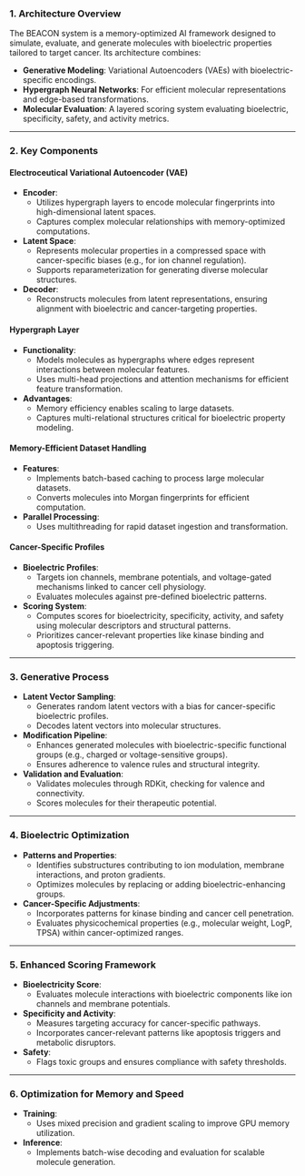 ### **1. Architecture Overview**
The BEACON system is a memory-optimized AI framework designed to simulate, evaluate, and generate molecules with bioelectric properties tailored to target cancer. Its architecture combines:

- **Generative Modeling**: Variational Autoencoders (VAEs) with bioelectric-specific encodings.
- **Hypergraph Neural Networks**: For efficient molecular representations and edge-based transformations.
- **Molecular Evaluation**: A layered scoring system evaluating bioelectric, specificity, safety, and activity metrics.

---

### **2. Key Components**

#### **Electroceutical Variational Autoencoder (VAE)**
- **Encoder**:
  - Utilizes hypergraph layers to encode molecular fingerprints into high-dimensional latent spaces.
  - Captures complex molecular relationships with memory-optimized computations.
- **Latent Space**:
  - Represents molecular properties in a compressed space with cancer-specific biases (e.g., for ion channel regulation).
  - Supports reparameterization for generating diverse molecular structures.
- **Decoder**:
  - Reconstructs molecules from latent representations, ensuring alignment with bioelectric and cancer-targeting properties.

#### **Hypergraph Layer**
- **Functionality**:
  - Models molecules as hypergraphs where edges represent interactions between molecular features.
  - Uses multi-head projections and attention mechanisms for efficient feature transformation.
- **Advantages**:
  - Memory efficiency enables scaling to large datasets.
  - Captures multi-relational structures critical for bioelectric property modeling.

#### **Memory-Efficient Dataset Handling**
- **Features**:
  - Implements batch-based caching to process large molecular datasets.
  - Converts molecules into Morgan fingerprints for efficient computation.
- **Parallel Processing**:
  - Uses multithreading for rapid dataset ingestion and transformation.

#### **Cancer-Specific Profiles**
- **Bioelectric Profiles**:
  - Targets ion channels, membrane potentials, and voltage-gated mechanisms linked to cancer cell physiology.
  - Evaluates molecules against pre-defined bioelectric patterns.
- **Scoring System**:
  - Computes scores for bioelectricity, specificity, activity, and safety using molecular descriptors and structural patterns.
  - Prioritizes cancer-relevant properties like kinase binding and apoptosis triggering.

---

### **3. Generative Process**
- **Latent Vector Sampling**:
  - Generates random latent vectors with a bias for cancer-specific bioelectric profiles.
  - Decodes latent vectors into molecular structures.
- **Modification Pipeline**:
  - Enhances generated molecules with bioelectric-specific functional groups (e.g., charged or voltage-sensitive groups).
  - Ensures adherence to valence rules and structural integrity.
- **Validation and Evaluation**:
  - Validates molecules through RDKit, checking for valence and connectivity.
  - Scores molecules for their therapeutic potential.

---

### **4. Bioelectric Optimization**
- **Patterns and Properties**:
  - Identifies substructures contributing to ion modulation, membrane interactions, and proton gradients.
  - Optimizes molecules by replacing or adding bioelectric-enhancing groups.
- **Cancer-Specific Adjustments**:
  - Incorporates patterns for kinase binding and cancer cell penetration.
  - Evaluates physicochemical properties (e.g., molecular weight, LogP, TPSA) within cancer-optimized ranges.

---

### **5. Enhanced Scoring Framework**
- **Bioelectricity Score**:
  - Evaluates molecule interactions with bioelectric components like ion channels and membrane potentials.
- **Specificity and Activity**:
  - Measures targeting accuracy for cancer-specific pathways.
  - Incorporates cancer-relevant patterns like apoptosis triggers and metabolic disruptors.
- **Safety**:
  - Flags toxic groups and ensures compliance with safety thresholds.

---

### **6. Optimization for Memory and Speed**
- **Training**:
  - Uses mixed precision and gradient scaling to improve GPU memory utilization.
- **Inference**:
  - Implements batch-wise decoding and evaluation for scalable molecule generation.

